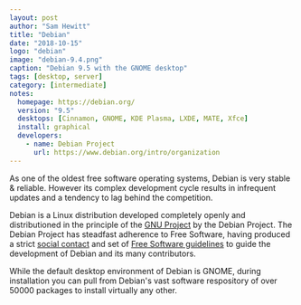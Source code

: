 ```yaml
---
layout: post
author: "Sam Hewitt"
title: "Debian"
date: "2018-10-15"
logo: "debian"
image: "debian-9.4.png"
caption: "Debian 9.5 with the GNOME desktop"
tags: [desktop, server]
category: [intermediate]
notes:
  homepage: https://debian.org/
  version: "9.5"
  desktops: [Cinnamon, GNOME, KDE Plasma, LXDE, MATE, Xfce]
  install: graphical
  developers:
    - name: Debian Project
      url: https://www.debian.org/intro/organization
---
```


As one of the oldest free software operating systems, Debian is very stable &amp; reliable. However its complex development cycle results in infrequent updates and a tendency to lag behind the competition.

Debian is a Linux distribution developed completely openly and distributioned in the principle of the [GNU Project](http://www.gnu.org/) by the Debian Project. The Debian Project has steadfast adherence to Free Software, having produced a strict [social contact](https://www.debian.org/social_contract#guidelines) and set of [Free Software guidelines](https://www.debian.org/social_contract#guidelines) to guide the development of Debian and its many contributors.

While the default desktop environment of Debian is GNOME, during installation you can pull from Debian's vast software respository of over 50000 packages to install virtually any other.
